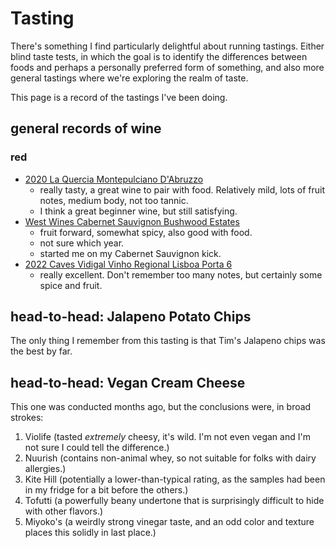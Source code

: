 # Tasting

There's something I find particularly delightful about running tastings. Either blind taste tests, in which the goal is to identify the differences between foods and perhaps a personally preferred form of something, and also more general tastings where we're exploring the realm of taste.

This page is a record of the tastings I've been doing.

## general records of wine

### red
- [2020 La Quercia Montepulciano D'Abruzzo](https://www.cellartracker.com/wine.asp?iWine=4097870)
    - really tasty, a great wine to pair with food. Relatively mild, lots of fruit notes, medium body, not too tannic.
    - I think a great beginner wine, but still satisfying.
- [West Wines Cabernet Sauvignon Bushwood Estates](https://www.cellartracker.com/wine.asp?iWine=3093541)
    - fruit forward, somewhat spicy, also good with food.
    - not sure which year.
    - started me on my Cabernet Sauvignon kick.
- [2022 Caves Vidigal Vinho Regional Lisboa Porta 6](https://www.cellartracker.com/wine.asp?iWine=4631270)
    - really excellent. Don't remember too many notes, but certainly some spice and fruit.

## head-to-head: Jalapeno Potato Chips

The only thing I remember from this tasting is that Tim's Jalapeno chips was the best by far.

## head-to-head: Vegan Cream Cheese

This one was conducted months ago, but the conclusions were, in broad strokes:

1. Violife (tasted *extremely* cheesy, it's wild. I'm not even vegan and I'm not sure I could tell the difference.)
2. Nuurish (contains non-animal whey, so not suitable for folks with dairy allergies.)
3. Kite Hill (potentially a lower-than-typical rating, as the samples had been in my fridge for a bit before the others.)
4. Tofutti (a powerfully beany undertone that is surprisingly difficult to hide with other flavors.)
5. Miyoko's (a weirdly strong vinegar taste, and an odd color and texture places this solidly in last place.)

